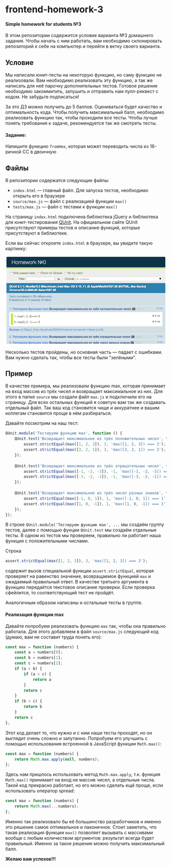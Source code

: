 # frontend-homework-3
#### Simple homework for students №3

В этом репозитории содержится условие варианта №3 домашнего задания. Чтобы начать с ним работать, вам необходимо склонировать репозиторий к себе на компьютер и перейти в ветку своего варианта.


## Условие
Мы написали юнит-тесты на некоторую функцию, но саму функцию не реализовали. Вам необходимо реализовать эту функцию, а так же написать для неё парочку дополнительных тестов. Готовое решение необходимо закоммитить, запушить и отправить нам пулл-реквест с кодом. Не забудьте подписаться!

За это ДЗ можно получить до 5 баллов. Оцениваться будет качество и оптимальность кода. Чтобы получить максимальный балл, необходимо реализовать функцию так, чтобы проходили все тесты. Чтобы лучше понять требования к задаче, рекомендуется так же смотреть тесты.

#### Задание:

Напишите функцию `fromHex`, которая может переводить числа из 16-ричной СС в двоичную

## Файлы
В репозитории содержатся следующие файлы:

- `index.html` &mdash; главный файл. Для запуска тестов, необходимо открыть его в браузере
- `source/max.js` &mdash; файл с реализацией функции `max()`
- `tests/max.js` &mdash; файл с тестами к функции `max()`

На страницу `index.html` подключена библиотека jQuery и библиотека для юнит-тестирования [QUnit](https://qunitjs.com/). На официальном сайте QUnit присутствуют примеры тестов и описание функций, которые присутствуют в библиотеке.

Если вы сейчас откроете `index.html` в браузере, вы увидите такую картинку:

![screen.png](screen.png)

Несколько тестов пройдены, но основная часть &mdash; падает с ошибками. Вам нужно сделать так, чтобы все тесты были "зелёными".

## Пример
В качестве примера, мы реализовали функцию max, которая принимает на вход массив из трёх чисел и возвращает максимальное из них. Для этого в папке `source` мы создали файл `max.js` и подключили его на страницу. Для всех остальных функций я советую вам так же создавать отдельный файл. Так ваш код становится чище и аккуратнее и вашим коллегам становится проще в нём разбираться.

Давайте посмотрим на наш тест:
```javascript
QUnit.module('Тестируем функцию max', function () {
	QUnit.test('Возвращает максимальное из трёх положительных чисел', function (assert) {
		assert.strictEqual(max([1, 2, 3]), 3, 'max([1, 2, 3]) === 3');
		assert.strictEqual(max([3, 2, 1]), 3, 'max([3, 2, 1]) === 3');
	});

	QUnit.test('Возвращает максимальное из трёх отрицательных чисел', function (assert) {
		assert.strictEqual(max([-1, -2, -3]), -1, 'max([-1, -2, -3]) === -1');
		assert.strictEqual(max([-3, -2, -1]), -1, 'max([-3, -2, -1]) === -1');
	});

	QUnit.test('Возвращает максимальное из трёх чисел разных знаков', function (assert) {
		assert.strictEqual(max([-1, 0, 1]), 1, 'max([-1, 0, 1]) === 1');
		assert.strictEqual(max([1, 0, -1]), 1, 'max([1, 0, -1]) === 1');
	});
});
```

В строке `QUnit.module('Тестируем функцию max', ...` мы создаём группу тестов, далее с помощью фунции `QUnit.test` мы создаём отдельные тесты. В одном из тестов мы проверяем, правильно ли работает наша функция с положительными числами.

Строка
```javascript
assert.strictEqual(max([1, 2, 3]), 3, 'max([1, 2, 3]) === 3');
```

содержит вызов специальной функции `assert.strictEqual`, которая проверяет на равенство значение, возвращаемое функцией `max` и ожидаемый правильный ответ. В качестве третьего аргумента в функцию передаётся текстовое описание проверки. Если проверка сфейлится, то соответствующий тест не пройдёт.

Аналогичным образом написаны и остальные тесты в группе.

#### Реализация функции max
Давайте попробуем реализовать функцию `max` так, чтобы она правильно работала. Для этого добавляем в файл `source/max.js` следующий код (думаю, вам не составит труда понять его):

```javascript
const max = function (numbers) {
    const a = numbers[0];
    const b = numbers[1];
    const c = numbers[2];
	if (a > b) {
		if (a > c) {
			return a
		}
		return c
	}
	if (b > c) {
		return b
	}
	return c
};
```

Этот код делает то, что нужно и с ним наши тесты проходят, но он выглядит очень сложно и запутанно. Попробуем его улучшить с помощью использования встроенной в JavaScript функции `Math.max()`:

```javascript
const max = function (numbers) {
	return Math.max.apply(null, numbers);
};
```

Здесь нам пришлось использовать метод `Math.max.apply`, т.к. функция `Math.max()` принимает на вход не массив чисел, а отдельные числа. Такой код прекрасно работает, но его можно сделать ещё проще, если использовать оператор spread:

```javascript
const max = function (numbers) {
	return Math.max(...numbers);
};
```

Именно так реализовало бы её большинство разработчиков и именно это решение самое оптимальное и лаконичное. Стоит заметить, что такая реализация функции `max()` позволяет вызывать с массивами вообще с любым количеством аргументов: результат всегда будет правильный. Именно за такое решение можно получить максимальный балл.

__Желаю вам успехов!!!__
#
